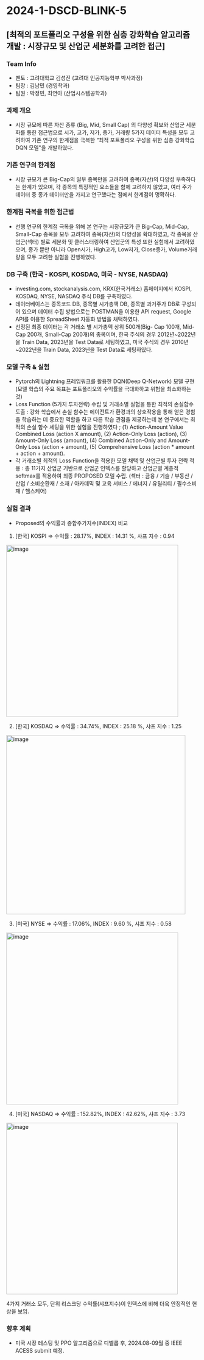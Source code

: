 # 2024-1-DSCD-BLINK-5

## [최적의 포트폴리오 구성을 위한 심층 강화학습 알고리즘 개발 : 시장규모 및 산업군 세분화를 고려한 접근]

### Team Info
- 멘토 : 고려대학교 김성진 (고려대 인공지능학부 박사과정)
- 팀장 : 김남민 (경영학과)
- 팀원 : 박정민, 최연아 (산업시스템공학과)

### 과제 개요
- 시장 규모에 따른 자산 종류 (Big, Mid, Small Cap) 의 다양성 확보와 산업군 세분화를 통한 접근법으로 시가, 고가, 저가, 종가, 거래량 5가지 데이터 특성을 모두 고려하여 기존 연구의 한계점을 극복한 “최적 포트폴리오 구성을 위한 심층 강화학습 DQN 모델"을 개발하였다.

### 기존 연구의 한계점
- 시장 규모가 큰 Big-Cap의 일부 종목만을 고려하여 종목(자산)의 다양성 부족하다는 한계가 있으며, 각 종목의 특징적인 요소들을 함께 고려하지 않았고, 여러 주가 데이터 중 종가 데이터만을 가지고 연구했다는 점에서 한계점이 명확하다.

### 한계점 극복을 위한 접근법
- 선행 연구의 한계점 극복을 위해 본 연구는 시장규모가 큰 Big-Cap, Mid-Cap, Small-Cap 종목을 모두 고려하여 종목(자산)의 다양성을 확대하였고, 각 종목을 산업군(섹터) 별로 세분화 및 클러스터링하여 산업군의 특성 또한 실험에서 고려하였으며, 종가 뿐만 아니라 Open시가, High고가, Low저가, Close종가, Volume거래량을 모두 고려한 실험을 진행하였다.

### DB 구축 (한국 - KOSPI, KOSDAQ, 미국 - NYSE, NASDAQ)
- investing.com, stockanalysis.com, KRX(한국거래소) 홈페이지에서 KOSPI, KOSDAQ, NYSE, NASDAQ 주식 DB를 구축하였다. 
- 데이터베이스는 종목코드 DB, 종목별 시가총액 DB, 종목별 과거주가 DB로 구성되어 있으며 데이터 수집 방법으로는 POSTMAN을 이용한 API request, Google API를 이용한 SpreadSheet 자동화 방법을 채택하였다. 
- 선정된 최종 데이터는 각 거래소 별 시가총액 상위 500개(Big- Cap 100개, Mid-Cap 200개, Small-Cap 200개)의 종목이며, 한국 주식의 경우 2012년~2022년을 Train Data, 2023년을 Test Data로 세팅하였고, 미국 주식의 경우 2010년~2022년을 Train Data, 2023년을 Test Data로 세팅하였다.

### 모델 구축 & 실험
- Pytorch의 Lightning 프레임워크를 활용한 DQN(Deep Q-Network) 모델 구현 (모델 학습의 주요 목표는 포트폴리오의 수익률을 극대화하고 위험을 최소화하는 것)
- Loss Function (5가지 투자전략) 수립 및 거래소별 실험을 통한 최적의 손실함수 도출 : 강화 학습에서 손실 함수는 에이전트가 환경과의 상호작용을 통해 얻은 경험을 학습하는 데 중요한 역할을 하고 다른 학습 관점을 제공하는데 본 연구에서는 최적의 손실 함수 세팅을 위한 실험을 진행하였다 ; (1) Action-Amount Value Combined Loss (action X amount), (2) Action-Only Loss (action), (3) Amount-Only Loss (amount), (4) Combined Action-Only and Amount-Only Loss (action + amount), (5) Comprehensive Loss (action * amount + action + amount).
- 각 거래소별 최적의 Loss Function을 적용한 모델 채택 및 산업군별 투자 전략 적용 : 총 11가지 산업군 기반으로 산업군 인덱스를 할당하고 산업군별 계층적 softmax를 적용하여 최종 PROPOSED 모델 수립. (섹터 : 금융 / 기술 / 부동산 / 산업 / 소비순환재 / 소재 / 아카데믹 및 교육 서비스 / 에너지 / 유틸리티 / 필수소비재 / 헬스케어)

### 실험 결과
- Proposed의 수익률과 종합주가지수(INDEX) 비교

1. [한국] KOSPI
=> 수익률 : 28.17%, INDEX : 14.31 %, 샤프 지수 : 0.94
<img width="451" alt="image" src="https://github.com/CSID-DGU/2024-1-DSCD-BLINK-5/assets/128684050/900aa9ae-06f1-4407-959f-7006e1a38fe0">

2. [한국] KOSDAQ
=> 수익률 : 34.74%, INDEX : 25.18 %, 샤프 지수 : 1.25
<img width="470" alt="image" src="https://github.com/CSID-DGU/2024-1-DSCD-BLINK-5/assets/128684050/553c5224-e05c-428c-9ff1-346da69e187f">

3. [미국] NYSE
=> 수익률 : 17.06%, INDEX : 9.60 %, 샤프 지수 : 0.58
<img width="451" alt="image" src="https://github.com/CSID-DGU/2024-1-DSCD-BLINK-5/assets/128684050/2f2a1496-9bc3-4b90-bb17-3da51e9ac9ec">

4. [미국] NASDAQ
=> 수익률 : 152.82%, INDEX : 42.62%, 샤프 지수 : 3.73
<img width="450" alt="image" src="https://github.com/CSID-DGU/2024-1-DSCD-BLINK-5/assets/128684050/6fa5b500-e69f-4c21-8c39-6e627ec9d198">

4가지 거래소 모두, 단위 리스크당 수익률(샤프지수)이 인덱스에 비해 더욱 안정적인 현상을 보임.


### 향후 계획
- 미국 시장 테스팅 및 PPO 알고리즘으로 디벨롭 후, 2024.08-09월 중 IEEE ACESS submit 예정.
